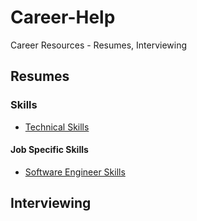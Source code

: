 # Career-Help
Career Resources - Resumes, Interviewing


## Resumes

### Skills

- [Technical Skills](https://github.com/austinvernsonger/Career-Help/blob/master/Technical-Skills-List.md)

#### Job Specific Skills
- [Software Engineer Skills](https://github.com/austinvernsonger/Career-Help/blob/master/Software_Engineer_Skills.md)



## Interviewing
